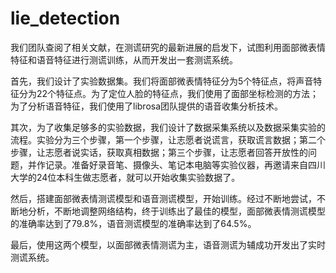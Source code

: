 # lie_detection    

我们团队查阅了相关文献，在测谎研究的最新进展的启发下，试图利用面部微表情特征和语音特征进行测谎训练，从而开发出一套测谎系统。

首先，我们设计了实验数据集。我们将面部微表情特征分为5个特征点，将声音特征分为22个特征点。为了定位人脸的特征点，我们使用了面部坐标检测的方法；为了分析语音特征，我们使用了librosa团队提供的语音收集分析技术。

其次，为了收集足够多的实验数据，我们设计了数据采集系统以及数据采集实验的流程。实验分为三个步骤，第一个步骤，让志愿者说谎言，获取谎言数据；第二个步骤，让志愿者说实话，获取真相数据；第三个步骤，让志愿者回答开放性的问题，并作记录。准备好录音笔、摄像头、笔记本电脑等实验仪器，再邀请来自四川大学的24位本科生做志愿者，就可以开始收集实验数据了。

然后，搭建面部微表情测谎模型和语音测谎模型，开始训练。经过不断地尝试，不断地分析，不断地调整网络结构，终于训练出了最佳的模型，面部微表情测谎模型的准确率达到了79.8%，语音测谎模型的准确率达到了64.5%。

最后，使用这两个模型，以面部微表情测谎为主，语音测谎为辅成功开发出了实时测谎系统。




